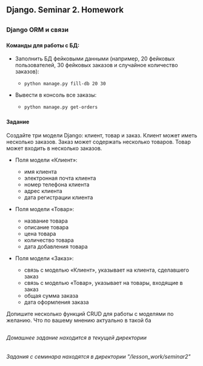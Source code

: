 ## Django. Seminar 2. Homework


##

### Django ORM и связи
###

#### Команды для работы с БД:
- Заполнить БД фейковыми данными (например, 20 фейковых пользователей, 30 фейковых заказов и случайное количество заказов): 
  -     python manage.py fill-db 20 30
- Вывести в консоль все заказы: 
  -     python manage.py get-orders

###
#### Задание

Создайте три модели Django: клиент, товар и заказ.
Клиент может иметь несколько заказов. Заказ может содержать несколько товаров. Товар может входить в несколько заказов.

- Поля модели «Клиент»:
  - имя клиента
  - электронная почта клиента
  - номер телефона клиента
  - адрес клиента
  - дата регистрации клиента

- Поля модели «Товар»:
  - название товара
  - описание товара
  - цена товара
  - количество товара
  - дата добавления товара

- Поля модели «Заказ»:
  - связь с моделью «Клиент», указывает на клиента, сделавшего заказ
  - связь с моделью «Товар», указывает на товары, входящие в заказ
  - общая сумма заказа
  - дата оформления заказа

Допишите несколько функций CRUD для работы с моделями по желанию. Что по вашему мнению актуально в такой ба

##

###### Домашнее задание находится в текущей директории
###### Задания с семинара находятся в директории "/lesson_work/seminar2"
